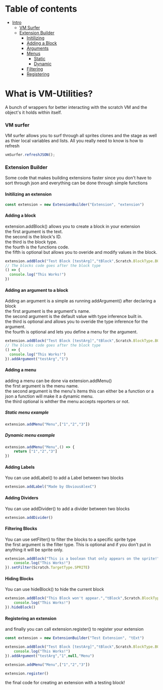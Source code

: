 # Table of contents
-  [Intro](https://github.com/ObviousStudios/VM-Utilities/tree/main#what-is-vm-utilities)
    -  [VM Surfer](https://github.com/ObviousStudios/VM-Utilities/tree/main#vm-surfer)
    -  [Extension Builder](https://github.com/ObviousStudios/VM-Utilities/tree/main#extension-builder)
        -  [Initilizing](https://github.com/ObviousStudios/VM-Utilities/tree/main#initilizing-an-extension)
        -  [Adding a Block](https://github.com/ObviousStudios/VM-Utilities/tree/main#adding-a-block)
        -  [Arguments](https://github.com/ObviousStudios/VM-Utilities/tree/main#adding-an-argument-to-a-block)
        -  [Menus](https://github.com/ObviousStudios/VM-Utilities/tree/main#adding-a-menu)
            - [Static](https://github.com/ObviousStudios/VM-Utilities/tree/main#static-menu-example)
            - [Dynamic](https://github.com/ObviousStudios/VM-Utilities/tree/main#dynamic-menu-example)
        - [Filtering](https://github.com/ObviousStudios/VM-Utilities/tree/main#filtering-blocks)
        - [Registering](https://github.com/ObviousStudios/VM-Utilities/tree/main#registering-an-extension)
# What is VM-Utilities?
A bunch of wrappers for better interacting with the scratch VM and the object's it holds within itself.

### VM surfer
VM surfer allows you to surf through all sprites clones and the stage as well as thier local variables and lists.
All you really need to know is how to refresh
```js
vmSurfer.refreshJSON();
```

### Extension Builder
Some code that makes building extensions faster since you don't have to sort through json and everything can be done through simple functions

#### Initilizing an extension
```js
const extension = new ExtensionBuilder("Extension", "extension")
```

#### Adding a block
extension.addBlock() allows you to create a block in your extension <br />
the first argument is the text. <br />
the second is the block's ID. <br />
the third is the block type. <br />
the fourth is the functions code. <br />
the fifth is optional but allows you to overide and modify values in the block. <br />
```js
extension.addBlock("Test Block [testArg]","tBlock",Scratch.BlockType.BOOLEAN,
// The blocks code goes after the block type
() => {
  console.log("This Works!")
})
```

#### Adding an argument to a block
Adding an argument is a simple as running addArgument() after declaring a block <br />
the first argument is the argument's name. <br />
the second argument is the default value with type inference built in. <br />
the third is optional and allows you to overide the type inference for the argument. <br />
the fourth is optional and lets you define a menu for the argument. <br />
```js
extension.addBlock("Test Block [testArg]","tBlock",Scratch.BlockType.BOOLEAN,
// The blocks code goes after the block type
() => {
  console.log("This Works!")
}).addArgument("testArg","1")
```

#### Adding a menu
adding a menu can be done via extension.addMenu() <br />
the first argument is the menu name. <br />
the second argument is the menu's items this can either be a function or a json a function will make it a dynamic menu. <br />
the third optional is whther the menu accepts reporters or not. <br />

##### Static menu example
```js
extension.addMenu("Menu",["1","2","3"])
```

##### Dynamic menu example
```js
extension.addMenu("Menu",() => {
    return ["1","2","3"]
})
```

#### Adding Labels
You can use addLabel() to add a Label between two blocks <br />
```js
extension.addLabel("Made by ObviousAlexC")
```

#### Adding Dividers
You can use addDivider() to add a divider between two blocks <br />
```js
extension.addDivider()
```

#### Filtering Blocks
You can use setFilter() to filter the blocks to a specific sprite type <br />
the first argument is the filter type. This is optional and if you don't put in anything it will be sprite only.
```js
extension.addBlock("This is a boolean that only appears on the sprite!","tBlock3",Scratch.BlockType.BOOLEAN,() => {
    console.log("This Works!")
}).setFilter(Scratch.TargetType.SPRITE)
```

#### Hiding Blocks
You can use hideBlock() to hide the current block <br />
```js
extension.addBlock("This Block won't appear.","tBlock",Scratch.BlockType.BOOLEAN,() => {
    console.log("This Works!")
}).hideBlock()
```

#### Registering an extension
and finally you can call extension.register() to register your extension <br />
```js
const extension = new ExtensionBuilder("Test Extension", "tExt")

extension.addBlock("Test Block [testArg]","tBlock",Scratch.BlockType.BOOLEAN,() => {
    console.log("This Works!")
}).addArgument("testArg","1",null,"Menu")

extension.addMenu("Menu",["1","2","3"])

extension.register()
```
the final code for creating an extension with a testing block! <br />
